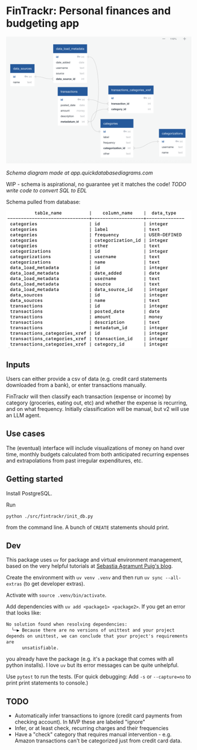 # FinTrackr: Personal finances and budgeting app

![Schema diagram](img/schema.png)

*Schema diagram made at app.quickdatabasediagrams.com*

WIP - schema is aspirational, no guarantee yet it matches the code! *TODO write code to convert SQL to EDL*

Schema pulled from database:

![Schema from db](img/schema_from_db.png)

## Inputs

Users can either provide a csv of data (e.g. credit card statements downloaded from a bank), or enter transactions manually.

FinTrackr will then classify each transaction (expense or income) by category (groceries, eating out, etc) and whether the expense is recurring, and on what frequency. Initially classification will be manual, but v2 will use an LLM agent.

## Use cases

The (eventual) interface will include visualizations of money on hand over time, monthly budgets calculated from both anticipated recurring expenses and extrapolations from past irregular expenditures, etc.

## Getting started

Install PostgreSQL.

Run 

```
python ./src/fintrackr/init_db.py
```

from the command line. A bunch of `CREATE` statements should print.

## Dev

This package uses `uv` for package and virtual environment management, based on the very helpful tutorials at [Sebastia Agramunt Puig's blog](https://agramunt.me/posts/python-virtual-environments-with-uv/).

Create the environment with `uv venv .venv` and then run `uv sync --all-extras` (to get developer extras).

Activate with `source .venv/bin/activate`.

Add dependencies with `uv add <package1> <package2>`. If you get an error that looks like:

```
No solution found when resolving dependencies:
  ╰─▶ Because there are no versions of unittest and your project depends on unittest, we can conclude that your project's requirements are
      unsatisfiable.
```
you already have the package (e.g. it's a package that comes with all python installs). I love `uv` but its error messages can be quite unhelpful.

Use `pytest` to run the tests. (For quick debugging: Add `-s` or `--capture=no` to print print statements to console.)


## TODO 
- Automatically infer transactions to ignore (credit card payments from checking account). In MVP these are labeled "ignore"
- Infer, or at least check, recurring charges and their frequencies
- Have a "check" category that requires manual intervention - e.g. Amazon transactions can't be categorized just from credit card data.